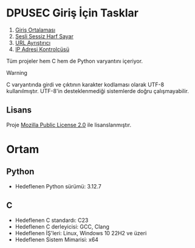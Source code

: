# DPUSEC Giriş İçin Tasklar

1. [Giriş Ortalaması](./giris_ortalamasi/)
2. [Sesli Sessiz Harf Sayar](./sesli_sessiz_harf_sayar/)
3. [URL Ayrıştırıcı](./url_ayristirici/)
4. [IP Adresi Kontrolcüsü](./ip_adresi_kontrolcusu/)

Tüm projeler hem C hem de Python varyantını içeriyor.

> [!WARNING]
> C varyantında girdi ve çıktının karakter kodlaması olarak UTF-8 kullanılmıştır. UTF-8'in desteklenmediği sistemlerde doğru çalışmayabilir.

## Lisans

Proje [Mozilla Public License 2.0](./LICENSE) ile lisanslanmıştır.

# Ortam

## Python
- Hedeflenen Python sürümü: 3.12.7

## C
- Hedeflenen C standardı: C23
- Hedeflenen C derleyicisi: GCC, Clang
- Hedeflenen İŞ'leri: Linux, Windows 10 22H2 ve üzeri
- Hedeflenen Sistem Mimarisi: x64
